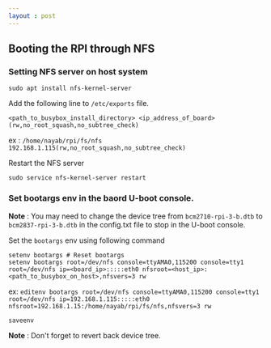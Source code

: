 ```yaml
---
layout : post
---
```

## Booting the RPI through NFS
### Setting NFS server on host system
```
sudo apt install nfs-kernel-server
```
Add the following line to `/etc/exports` file.
```
<path_to_busybox_install_directory> <ip_address_of_board>(rw,no_root_squash,no_subtree_check)
```
ex : `/home/nayab/rpi/fs/nfs 192.168.1.115(rw,no_root_squash,no_subtree_check)`

Restart the NFS server
```
sudo service nfs-kernel-server restart
```

### Set bootargs env in the baord U-boot console.
**Note** : You may need to change the device tree from `bcm2710-rpi-3-b.dtb` to `bcm2837-rpi-3-b.dtb` in the config.txt file to stop in the U-boot console.

Set the `bootargs` env using following command
```
setenv bootargs # Reset bootargs
setenv bootargs root=/dev/nfs console=ttyAMA0,115200 console=tty1 root=/dev/nfs ip=<board_ip>:::::eth0 nfsroot=<host_ip>:<path_to_busybox_on_host>,nfsvers=3 rw
```
ex: `editenv bootargs root=/dev/nfs console=ttyAMA0,115200 console=tty1 root=/dev/nfs ip=192.168.1.115:::::eth0 nfsroot=192.168.1.15:/home/nayab/rpi/fs/nfs,nfsvers=3 rw`
```
saveenv
```
**Note** : Don't forget to revert back device tree.
